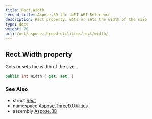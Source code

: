 ```yaml
---
title: Rect.Width
second_title: Aspose.3D for .NET API Reference
description: Rect property. Gets or sets the width of the size
type: docs
weight: 70
url: /net/aspose.threed.utilities/rect/width/
---
```

## Rect.Width property

Gets or sets the width of the size

```csharp
public int Width { get; set; }
```

### See Also

* struct [Rect](../)
* namespace [Aspose.ThreeD.Utilities](../../rect/)
* assembly [Aspose.3D](../../../)


